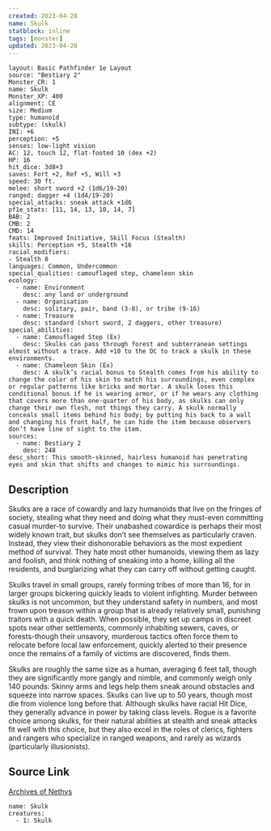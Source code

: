 ```yaml
---
created: 2023-04-28
name: Skulk
statblock: inline
tags: [monster]
updated: 2023-04-28
---
```

```statblock
layout: Basic Pathfinder 1e Layout
source: "Bestiary 2"
Monster_CR: 1
name: Skulk
Monster_XP: 400
alignment: CE
size: Medium
type: humanoid
subtype: (skulk)
INI: +6
perception: +5
senses: low-light vision
AC: 12, touch 12, flat-footed 10 (dex +2)
HP: 16
hit_dice: 3d8+3
saves: Fort +2, Ref +5, Will +3
speed: 30 ft.
melee: short sword +2 (1d6/19-20)
ranged: dagger +4 (1d4/19-20)
special_attacks: sneak attack +1d6
pf1e_stats: [11, 14, 13, 10, 14, 7]
BAB: 2
CMB: 2
CMD: 14
feats: Improved Initiative, Skill Focus (Stealth)
skills: Perception +5, Stealth +16
racial_modifiers:
- Stealth 8
languages: Common, Undercommon
special_qualities: camouflaged step, chameleon skin
ecology:
  - name: Environment
    desc: any land or underground
  - name: Organisation
    desc: solitary, pair, band (3-8), or tribe (9-16)
  - name: Treasure
    desc: standard (short sword, 2 daggers, other treasure)
special_abilities:
  - name: Camouflaged Step (Ex)
    desc: Skulks can pass through forest and subterranean settings almost without a trace. Add +10 to the DC to track a skulk in these environments.
  - name: Chameleon Skin (Ex)
    desc: A skulk’s racial bonus to Stealth comes from his ability to change the color of his skin to match his surroundings, even complex or regular patterns like bricks and mortar. A skulk loses this conditional bonus if he is wearing armor, or if he wears any clothing that covers more than one-quarter of his body, as skulks can only change their own flesh, not things they carry. A skulk normally conceals small items behind his body; by putting his back to a wall and changing his front half, he can hide the item because observers don’t have line of sight to the item.
sources:
  - name: Bestiary 2
    desc: 248
desc_short: This smooth-skinned, hairless humanoid has penetrating eyes and skin that shifts and changes to mimic his surroundings.
```
## Description
Skulks are a race of cowardly and lazy humanoids that live on the fringes of society, stealing what they need and doing what they must-even committing casual murder-to survive. Their unabashed cowardice is perhaps their most widely known trait, but skulks don’t see themselves as particularly craven. Instead, they view their dishonorable behaviors as the most expedient method of survival. They hate most other humanoids, viewing them as lazy and foolish, and think nothing of sneaking into a home, killing all the residents, and burglarizing what they can carry off without getting caught.

Skulks travel in small groups, rarely forming tribes of more than 16, for in larger groups bickering quickly leads to violent infighting. Murder between skulks is not uncommon, but they understand safety in numbers, and most frown upon treason within a group that is already relatively small, punishing traitors with a quick death. When possible, they set up camps in discreet spots near other settlements, commonly inhabiting sewers, caves, or forests-though their unsavory, murderous tactics often force them to relocate before local law enforcement, quickly alerted to their presence once the remains of a family of victims are discovered, finds them.

Skulks are roughly the same size as a human, averaging 6 feet tall, though they are significantly more gangly and nimble, and commonly weigh only 140 pounds. Skinny arms and legs help them sneak around obstacles and squeeze into narrow spaces. Skulks can live up to 50 years, though most die from violence long before that. Although skulks have racial Hit Dice, they generally advance in power by taking class levels. Rogue is a favorite choice among skulks, for their natural abilities at stealth and sneak attacks fit well with this choice, but they also excel in the roles of clerics, fighters and rangers who specialize in ranged weapons, and rarely as wizards (particularly illusionists).
## Source Link
[Archives of Nethys](https://aonprd.com/MonsterDisplay.aspx?ItemName=Skulk)
```encounter-table
name: Skulk
creatures:
  - 1: Skulk
```
